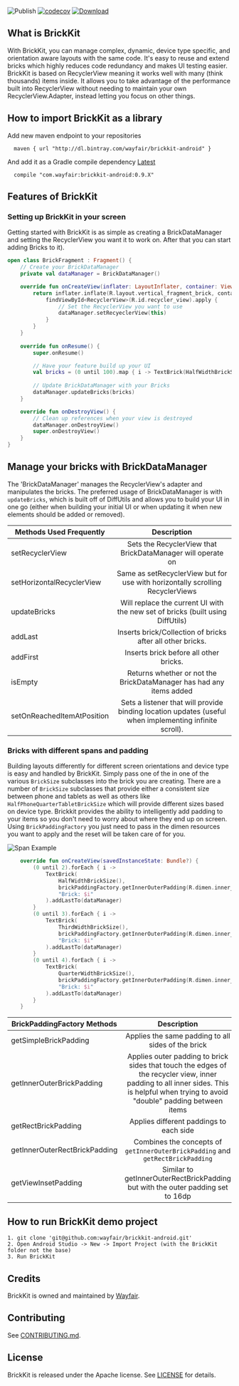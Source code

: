 ![Publish](https://github.com/wayfair/brickkit-android/workflows/Publish/badge.svg)
[![codecov](https://codecov.io/gh/wayfair/brickkit-android/branch/dev/graph/badge.svg?token=nmCV7vVvWx)](https://codecov.io/gh/wayfair/brickkit-android)
[ ![Download](https://api.bintray.com/packages/wayfair/brickkit-android/brickkit-android/images/download.svg) ](https://bintray.com/wayfair/brickkit-android/brickkit-android/_latestVersion)

## What is BrickKit

With BrickKit, you can manage complex, dynamic, device type specific, and orientation aware layouts with the same code. It's easy to reuse and extend bricks which highly reduces code redundancy and makes UI testing easier. BrickKit is based on RecyclerView meaning it works well with many (think thousands) items inside. It allows you to take advantage of the performance built into RecyclerView without needing to maintain your own RecyclerView.Adapter, instead letting you focus on other things.


## How to import BrickKit as a library

Add new maven endpoint to your repositories
```
  maven { url "http://dl.bintray.com/wayfair/brickkit-android" }
```
And add it as a Gradle compile dependency [Latest](https://bintray.com/wayfair/brickkit-android/brickkit-android/_latestVersion)
```
  compile "com.wayfair:brickkit-android:0.9.X"
```

## Features of BrickKit

### Setting up BrickKit in your screen

Getting started with BrickKit is as simple as creating a BrickDataManager and setting the RecyclerView you want it to work on. After that you can start adding Bricks to it). 

```kotlin
open class BrickFragment : Fragment() {
    // Create your BrickDataManager
    private val dataManager = BrickDataManager()

    override fun onCreateView(inflater: LayoutInflater, container: ViewGroup?, savedInstanceState: Bundle?): View? {
        return inflater.inflate(R.layout.vertical_fragment_brick, container, false).apply {
            findViewById<RecyclerView>(R.id.recycler_view).apply {
                // Set the RecyclerView you want to use
                dataManager.setRecyeclerView(this)
            }
        }
    }
    
    override fun onResume() {
        super.onResume()

        // Have your feature build up your UI
        val bricks = (0 until 100).map { i -> TextBrick(HalfWidthBrickSize(), BrickPaddingFactory(resources), "Brick: $i") }.toList()
        
        // Update BrickDataManager with your Bricks
        dataManager.updateBricks(bricks)
    }

    override fun onDestroyView() {
        // Clean up references when your view is destroyed
        dataManager.onDestroyView()
        super.onDestroyView()
    }
}
```

## Manage your bricks with BrickDataManager

The 'BrickDataManager' manages the RecyclerView's adapter and manipulates the bricks. The preferred usage of BrickDataManager is with `updateBricks`, which is built off of DiffUtils and allows you to build your UI in one go (either when building your initial UI or when updating it when new elements should be added or removed).

| Methods Used Frequently | Description |
|----------|:-------------:|
| setRecyclerView | Sets the RecyclerView that BrickDataManager will operate on |
| setHorizontalRecyclerView | Same as setRecyclerView but for use with horizontally scrolling RecyclerViews |
| updateBricks | Will replace the current UI with the new set of bricks (built using DiffUtils) |
| addLast | Inserts brick/Collection of bricks after all other bricks. |
| addFirst | Inserts brick  before all other bricks. |
| isEmpty | Returns whether or not the BrickDataManager has had any items added |
| setOnReachedItemAtPosition | Sets a listener that will provide binding location updates (useful when implementing infinite scroll).


### Bricks with different spans and padding

Building layouts differently for different screen orientations and device type is easy and handled by BrickKit. Simply pass one of the in one of the various `BrickSize` subclasses into the brick you are creating. There are a number of `BrickSize` subclasses that provide either a consistent size between phone and tablets as well as others like `HalfPhoneQuarterTabletBrickSize` which will provide different sizes based on device type. Brickkit provides the ability to intelligently add padding to your items so you don't need to worry about where they end up on screen. Using `BrickPaddingFactory` you just need to pass in the dimen resources you want to apply and the reset will be taken care of for you.

![Span Example](Docs/SampleImage/SpanExample.png)

```kotlin
    override fun onCreateView(savedInstanceState: Bundle?) {
        (0 until 2).forEach { i -> 
            TextBrick(
                HalfWidthBrickSize(), 
                brickPaddingFactory.getInnerOuterPadding(R.dimen.inner_padding, R.dimen.outer_padding), 
                "Brick: $i"
            ).addLastTo(dataManager) 
        }
        (0 until 3).forEach { i -> 
            TextBrick(
                ThirdWidthBrickSize(), 
                brickPaddingFactory.getInnerOuterPadding(R.dimen.inner_padding, R.dimen.outer_padding), 
                "Brick: $i"
            ).addLastTo(dataManager)
        }
        (0 until 4).forEach { i -> 
            TextBrick(
                QuarterWidthBrickSize(), 
                brickPaddingFactory.getInnerOuterPadding(R.dimen.inner_padding, R.dimen.outer_padding), 
                "Brick: $i"
            ).addLastTo(dataManager)
        }
    }
```

| BrickPaddingFactory Methods | Description |
|----------|:----------:|
| getSimpleBrickPadding | Applies the same padding to all sides of the brick |
| getInnerOuterBrickPadding | Applies outer padding to brick sides that touch the edges of the recycler view, inner padding to all inner sides. This is helpful when trying to avoid "double" padding between items |
| getRectBrickPadding | Applies different paddings to each side |
| getInnerOuterRectBrickPadding | Combines the concepts of `getInnerOuterBrickPadding` and `getRectBrickPadding` |
| getViewInsetPadding | Similar to getInnerOuterRectBrickPadding but with the outer padding set to 16dp |


## How to run BrickKit demo project

```
1. git clone 'git@github.com:wayfair/brickkit-android.git'
2. Open Android Studio -> New -> Import Project (with the BrickKit folder not the base)
3. Run BrickKit
```

## Credits

BrickKit is owned and maintained by [Wayfair](https://www.wayfair.com).

## Contributing

See [CONTRIBUTING.md](CONTRIBUTING.md).


## License

BrickKit is released under the Apache license. See [LICENSE](LICENSE) for details.
